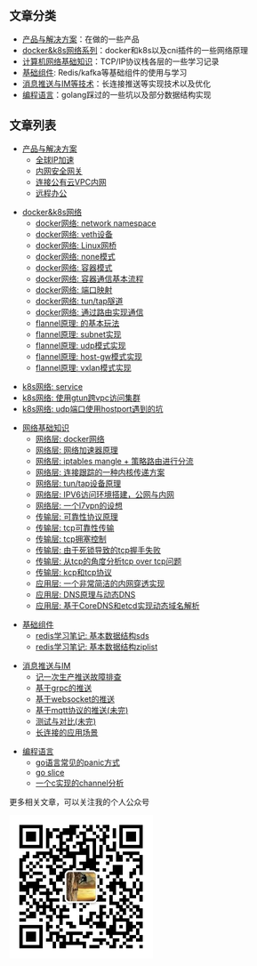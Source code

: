 ## 文章分类

- [产品与解决方案](#产品与解决方案)：在做的一些产品
- [docker&k8s网络系列](#docker&k8s网络)：docker和k8s以及cni插件的一些网络原理
- [计算机网络基础知识](#网络基础知识)：TCP/IP协议栈各层的一些学习记录
- [基础组件](#基础组件): Redis/kafka等基础组件的使用与学习
- [消息推送与IM等技术](#消息推送与IM)：长连接推送等实现技术以及优化
- [编程语言](#编程语言)：golang踩过的一些坑以及部分数据结构实现

## 文章列表

<div id="产品与解决方案"></div>

- [产品与解决方案]()
  - [全球IP加速](系列文章/products/产品与解决方案-全球IP加速GIPA.md)
  - [内网安全网关](系列文章/products/产品与解决方案-内网安全网关gla.md)
  - [连接公有云VPC内网](系列文章/products/产品与解决方案-连接公有云内网.md)
  - [远程办公](系列文章/products/产品与解决方案-远程办公.md)

<div id="docker&k8s网络系列"></div>

- [docker&k8s网络](系列文章/docker/content.md)
   - [docker网络: network namespace](系列文章/docker/docker网络之namespace.md)      
   - [docker网络: veth设备](系列文章/docker/docker网络之veth设备.md)
   - [docker网络: Linux网桥](系列文章/docker/docker网络之网桥.md)
   - [docker网络: none模式](系列文章/docker/docker网络之none模式.md)
   - [docker网络: 容器模式](系列文章/docker/docker网络之容器模式.md)
   - [docker网络: 容器通信基本流程](系列文章/docker/docker网络之容器通信基本流程.md)
   - [docker网络: 端口映射](系列文章/docker/docker网络之端口映射.md)
   - [docker网络: tun/tap隧道](系列文章/docker/docker网络之tun-tap隧道.md)
   - [docker网络: 通过路由实现通信](系列文章/docker/docker网络之通过路由通信.md)
   - [flannel原理: 的基本玩法](系列文章/docker/flannel的基本思路.md)
   - [flannel原理: subnet实现](系列文章/docker/flannel原理之subnet.md)
   - [flannel原理: udp模式实现](系列文章/docker/flannel原理之udp模式.md)
   - [flannel原理: host-gw模式实现](系列文章/docker/flannel原理之host-gw模式.md)
   - [flannel原理: vxlan模式实现](系列文章/docker/flannel原理之vxlan模式.md)

[comment]: <> (   - [flannel原理: wireguard模式实现]&#40;系列文章/docker/flannel原理之wireguard模式.md&#41;&#40;TODO&#41;)
   - [k8s网络: service](系列文章/docker/k8s_service网络.md)
   - [k8s网络: 使用gtun跨vpc访问集群](系列文章/docker/k8s网络_使用gtun跨vpc访问k8s集群.md)
   - [k8s网络: udp端口使用hostport遇到的坑](系列文章/docker/k8s网络_udp端口使用hostport遇到的坑.md)


<div id="网络基础知识"></div>

- [网络基础知识](./books/network)
   - [网络层: docker网络](系列文章/network/网络层-docker网络.md)
   - [网络层: 网络加速器原理](https://github.com/ICKelin/article/issues/1)
   - [网络层: iptables mangle + 策略路由进行分流](https://github.com/ICKelin/article/issues/2)
   - [网络层: 连接跟踪的一种内核传递方案](https://github.com/ICKelin/article/issues/5)
   - [网络层: tun/tap设备原理](https://github.com/ICKelin/article/issues/9)
   - [网络层: IPV6访问环境搭建，公网与内网](https://github.com/ICKelin/article/issues/8)
   - [网络层: 一个l7vpn的设想](https://github.com/ICKelin/article/issues/18)
   - [传输层: 可靠性协议原理](系列文章/network/传输层-可靠性传输.md)
   - [传输层: tcp可靠性传输](系列文章/network/传输层-tcp可靠性实现.md)
   - [传输层: tcp拥塞控制](系列文章/network/传输层-tcp拥塞控制.md)
   - [传输层: 由于死锁导致的tcp握手失败](系列文章/network/传输层-tcp三次握手失败定位.md)
   - [传输层: 从tcp的角度分析tcp over tcp问题](系列文章/network/传输层-tcp_over_tcp.md)
   - [传输层: kcp和tcp协议](系列文章/network/传输层-kcp协议介绍.md)
   - [应用层: 一个非常简洁的内网穿透实现](https://github.com/ICKelin/article/issues/10)
   - [应用层: DNS原理与动态DNS](https://github.com/ICKelin/article/issues/11)
   - [应用层: 基于CoreDNS和etcd实现动态域名解析](https://github.com/ICKelin/article/issues/20)

[comment]: <> (   - [应用层: 从http1到http3&#40;一&#41;]&#40;系列文章/network/应用层-从http1到http3&#40;一&#41;.md&#41;&#40;TODO&#41;)

[comment]: <> (   - [应用层: 从http1到http3&#40;二&#41;]&#40;系列文章/network/应用层-从http1到http3&#40;二&#41;.md&#41;&#40;TODO&#41;)

[comment]: <> (   - [应用层: 从http1到http3&#40;三&#41;]&#40;系列文章/network/应用层-从http1到http3&#40;三&#41;.md&#41;&#40;TODO&#41;)

[comment]: <> (   - [应用层: DNS系统]&#40;系列文章/network/应用层-dns系统.md&#41;&#40;TODO&#41;)

[comment]: <> (   - [应用层: httpdns]&#40;系列文章/network/应用层-httpdns.md&#41;&#40;TODO&#41;)

[comment]: <> (   - [应用层: cdn与动态加速原理]&#40;系列文章/network/应用层-cdn与动态加速原理&#41;&#40;TODO&#41;)
   
<div id="基础组件"></div>

- [基础组件](系列文章/contents)
   - [redis学习笔记: 基本数据结构sds](系列文章/influstrature/redis学习笔记-基本数据结构sds.md)
   - [redis学习笔记: 基本数据结构ziplist](系列文章/influstrature/redis学习笔记-基本数据结构ziplist.md)

[comment]: <> (   - [redis学习笔记: 数据持久化]&#40;系列文章/influstrature/redis学习笔记-数据持久化.md&#41;&#40;TODO&#41;)

[comment]: <> (   - [redis学习笔记: 主从模式]&#40;系列文章/influstrature/redis学习笔记-主从模式.md&#41;&#40;TODO&#41;)

[comment]: <> (   - [redis学习笔记: 主从模式]&#40;系列文章/influstrature/redis学习笔记-哨兵模式.md&#41;&#40;TODO&#41;)

[comment]: <> (   - [redis学习笔记: 分片集群]&#40;系列文章/influstrature/redis学习笔记-分片集群.md&#41;&#40;TODO&#41;)

[comment]: <> (   - [redis学习笔记: 网络处理模型]&#40;系列文章/influstrature/redis学习笔记-网络处理模型.md&#41;&#40;TODO&#41;)

<div id="消息推送与IM"></div>

- [消息推送与IM](./books/push)
   - [记一次生产推送故障排查](系列文章/push/markdown/prdfatal.md)
   - [基于grpc的推送](系列文章/push/markdown/grpc.md)
   - [基于websocket的推送](系列文章/push/markdown/websocket.md)
   - [基于mqtt协议的推送(未完)](系列文章/push/markdown/mqtt.md)
   - [测试与对比(未完)](系列文章/push/markdown/bench.md)
   - [长连接的应用场景](系列文章/push/markdown/keepalive.md)

<div id="编程语言"></div>

- [编程语言]()
   - [go语言常见的panic方式](系列文章/golang/panic.md)
   - [go slice](系列文章/golang/slice.md)
   - [一个c实现的channel分析](https://github.com/ICKelin/article/issues/17)

更多相关文章，可以关注我的个人公众号

![qrcode.jpg](qrcode.jpg)
